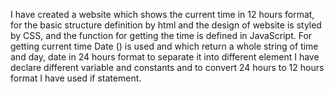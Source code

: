 I have created a website which shows the current time in 12 hours format, for the basic structure definition by html and the design of website is styled by CSS, and the function for getting the time is defined in JavaScript.	For getting current time Date () is used and which return a whole string of time and day, date in 24 hours format to separate it into different element I have declare different variable and constants and to convert 24 hours to 12 hours format I have used if statement.
